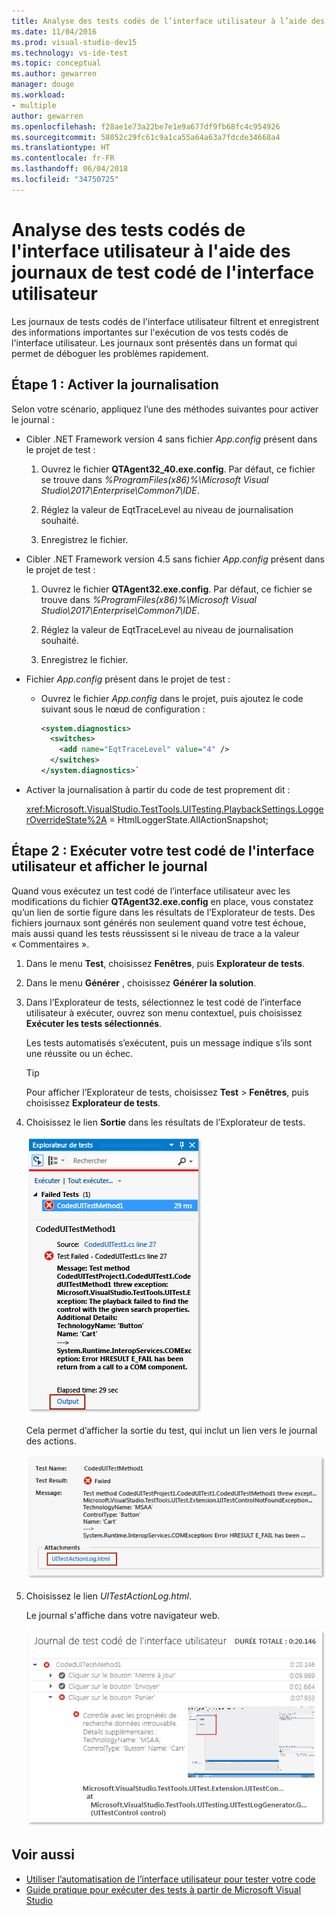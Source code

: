 ```yaml
---
title: Analyse des tests codés de l’interface utilisateur à l’aide des journaux de test codé de l’interface utilisateur dans Visual Studio
ms.date: 11/04/2016
ms.prod: visual-studio-dev15
ms.technology: vs-ide-test
ms.topic: conceptual
ms.author: gewarren
manager: douge
ms.workload:
- multiple
author: gewarren
ms.openlocfilehash: f28ae1e73a22be7e1e9a677df9fb68fc4c954926
ms.sourcegitcommit: 58052c29fc61c9a1ca55a64a63a7fdcde34668a4
ms.translationtype: HT
ms.contentlocale: fr-FR
ms.lasthandoff: 06/04/2018
ms.locfileid: "34750725"
---
```

# <a name="analyzing-coded-ui-tests-using-coded-ui-test-logs"></a>Analyse des tests codés de l'interface utilisateur à l'aide des journaux de test codé de l'interface utilisateur

Les journaux de tests codés de l'interface utilisateur filtrent et enregistrent des informations importantes sur l'exécution de vos tests codés de l'interface utilisateur. Les journaux sont présentés dans un format qui permet de déboguer les problèmes rapidement.

## <a name="step-1-enable-logging"></a>Étape 1 : Activer la journalisation

Selon votre scénario, appliquez l’une des méthodes suivantes pour activer le journal :

- Cibler .NET Framework version 4 sans fichier *App.config* présent dans le projet de test :

   1. Ouvrez le fichier **QTAgent32_40.exe.config**. Par défaut, ce fichier se trouve dans *%ProgramFiles(x86)%\Microsoft Visual Studio\2017\Enterprise\Common7\IDE*.

   2. Réglez la valeur de EqtTraceLevel au niveau de journalisation souhaité.

   3. Enregistrez le fichier.

- Cibler .NET Framework version 4.5 sans fichier *App.config* présent dans le projet de test :

   1. Ouvrez le fichier **QTAgent32.exe.config**. Par défaut, ce fichier se trouve dans *%ProgramFiles(x86)%\Microsoft Visual Studio\2017\Enterprise\Common7\IDE*.

   2. Réglez la valeur de EqtTraceLevel au niveau de journalisation souhaité.

   3. Enregistrez le fichier.

- Fichier *App.config* présent dans le projet de test :

    - Ouvrez le fichier *App.config* dans le projet, puis ajoutez le code suivant sous le nœud de configuration :

      ```xml
      <system.diagnostics>
        <switches>
          <add name="EqtTraceLevel" value="4" />
        </switches>
      </system.diagnostics>`
      ```

- Activer la journalisation à partir du code de test proprement dit :

   <xref:Microsoft.VisualStudio.TestTools.UITesting.PlaybackSettings.LoggerOverrideState%2A> = HtmlLoggerState.AllActionSnapshot;

## <a name="step-2-run-your-coded-ui-test-and-view-the-log"></a>Étape 2 : Exécuter votre test codé de l'interface utilisateur et afficher le journal

Quand vous exécutez un test codé de l’interface utilisateur avec les modifications du fichier **QTAgent32.exe.config** en place, vous constatez qu’un lien de sortie figure dans les résultats de l’Explorateur de tests. Des fichiers journaux sont générés non seulement quand votre test échoue, mais aussi quand les tests réussissent si le niveau de trace a la valeur « Commentaires ».

1.  Dans le menu **Test**, choisissez **Fenêtres**, puis **Explorateur de tests**.

2.  Dans le menu **Générer** , choisissez **Générer la solution**.

3.  Dans l’Explorateur de tests, sélectionnez le test codé de l’interface utilisateur à exécuter, ouvrez son menu contextuel, puis choisissez **Exécuter les tests sélectionnés**.

     Les tests automatisés s’exécutent, puis un message indique s’ils sont une réussite ou un échec.

    > [!TIP]
    > Pour afficher l’Explorateur de tests, choisissez **Test** > **Fenêtres**, puis choisissez **Explorateur de tests**.

4.  Choisissez le lien **Sortie** dans les résultats de l’Explorateur de tests.

     ![Lien de sortie dans l'explorateur de tests](../test/media/cuit_htmlactionlog1.png)

     Cela permet d’afficher la sortie du test, qui inclut un lien vers le journal des actions.

     ![Résultats et liens de sortie à partir de test codé de l'interface utilisateur](../test/media/cuit_htmlactionlog2.png)

5.  Choisissez le lien *UITestActionLog.html*.

     Le journal s'affiche dans votre navigateur web.

     ![Fichier journal du test codé de l’interface utilisateur](../test/media/cuit_htmlactionlog3.png)

## <a name="see-also"></a>Voir aussi

- [Utiliser l’automatisation de l’interface utilisateur pour tester votre code](../test/use-ui-automation-to-test-your-code.md)
- [Guide pratique pour exécuter des tests à partir de Microsoft Visual Studio](http://msdn.microsoft.com/Library/1a1207a9-2a33-4a1e-a1e3-ddf0181b1046)